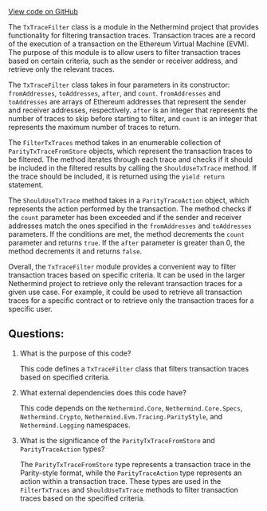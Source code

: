 [View code on GitHub](https://github.com/nethermindeth/nethermind/Nethermind.JsonRpc/Modules/Trace/TxTraceFilter.cs)

The `TxTraceFilter` class is a module in the Nethermind project that provides functionality for filtering transaction traces. Transaction traces are a record of the execution of a transaction on the Ethereum Virtual Machine (EVM). The purpose of this module is to allow users to filter transaction traces based on certain criteria, such as the sender or receiver address, and retrieve only the relevant traces.

The `TxTraceFilter` class takes in four parameters in its constructor: `fromAddresses`, `toAddresses`, `after`, and `count`. `fromAddresses` and `toAddresses` are arrays of Ethereum addresses that represent the sender and receiver addresses, respectively. `after` is an integer that represents the number of traces to skip before starting to filter, and `count` is an integer that represents the maximum number of traces to return.

The `FilterTxTraces` method takes in an enumerable collection of `ParityTxTraceFromStore` objects, which represent the transaction traces to be filtered. The method iterates through each trace and checks if it should be included in the filtered results by calling the `ShouldUseTxTrace` method. If the trace should be included, it is returned using the `yield return` statement.

The `ShouldUseTxTrace` method takes in a `ParityTraceAction` object, which represents the action performed by the transaction. The method checks if the `count` parameter has been exceeded and if the sender and receiver addresses match the ones specified in the `fromAddresses` and `toAddresses` parameters. If the conditions are met, the method decrements the `count` parameter and returns `true`. If the `after` parameter is greater than 0, the method decrements it and returns `false`.

Overall, the `TxTraceFilter` module provides a convenient way to filter transaction traces based on specific criteria. It can be used in the larger Nethermind project to retrieve only the relevant transaction traces for a given use case. For example, it could be used to retrieve all transaction traces for a specific contract or to retrieve only the transaction traces for a specific user.
## Questions: 
 1. What is the purpose of this code?
    
    This code defines a `TxTraceFilter` class that filters transaction traces based on specified criteria.

2. What external dependencies does this code have?
    
    This code depends on the `Nethermind.Core`, `Nethermind.Core.Specs`, `Nethermind.Crypto`, `Nethermind.Evm.Tracing.ParityStyle`, and `Nethermind.Logging` namespaces.

3. What is the significance of the `ParityTxTraceFromStore` and `ParityTraceAction` types?
    
    The `ParityTxTraceFromStore` type represents a transaction trace in the Parity-style format, while the `ParityTraceAction` type represents an action within a transaction trace. These types are used in the `FilterTxTraces` and `ShouldUseTxTrace` methods to filter transaction traces based on the specified criteria.